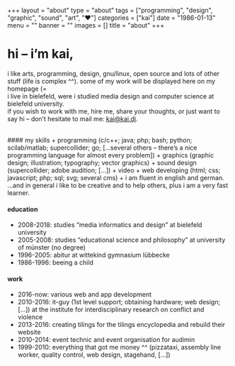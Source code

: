 +++
layout = "about" 
type = "about"
tags = ["programming", "design", "graphic", "sound", "art", "♥"]
categories = ["kai"]
date = "1986-01-13"
menu = ""
banner = ""
images = []
title = "about"
+++

# hi – i’m kai,

i like arts, programming, design, gnu/linux, open source and lots of other stuff (life is complex ^^). some of my work will be displayed here on my homepage (=
</br>
i live in bielefeld, were i studied media design and computer science at bielefeld university.
</br>
if you wish to work with me, hire me, share your thoughts, or just want to say hi – don’t hesitate to mail me: [kai@kai.dj](mailto:kai@kai.dj).


</br>
#### my skills
+ programming (c/c++; java; php; bash; python; scilab/matlab; supercollider; go; […several others – there’s a nice programming language for almost every problem])
+ graphics (graphic design; illustration; typography; vector graphics)
+ sound design (supercollider; adobe audition; […])
+ video
+ web developing (html; css; javascript; php; sql; svg; several cms)
+ i am fluent in english and german.
…and in general i like to be creative and to help others, plus i am a very fast learner.


#### education</br>
+ 2008-2018: studies “media informatics and design” at bielefeld university
+ 2005-2008: studies “educational science and philosophy” at university of münster (no degree)
+ 1996-2005: abitur at wittekind gymnasium lübbecke
+ 1986-1996: beeing a child

#### work
+ 2016-now: various web and app development
+ 2010-2016: it-guy (1st level support; obtaining hardware; web design; […]) at the institute for interdisciplinary research on conflict and violence
+ 2013-2016: creating tilings for the tilings encyclopedia and rebuild their website
+ 2010-2014: event technic and event organisation for audimin
+ 1999-2010: everything that got me money ^^ (pizzataxi, assembly line worker, quality control, web design, stagehand, […])
